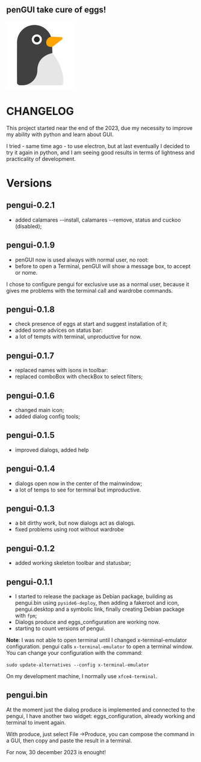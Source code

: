 ## **penGUI take cure of eggs!**
![icon](https://github.com/pieroproietti/pengui/blob/main/assets/pengui.svg?raw=true)

# CHANGELOG
This project started near the end of the 2023, due my necessity to improve my ability with python and learn about GUI.

I tried - same time ago - to use electron, but at last eventually I decided to try it again in python, and I am seeing good results in terms of lightness and practicality of development.

# Versions
## pengui-0.2.1
* added calamares --install, calamares --remove, status and cuckoo (disabled);

## pengui-0.1.9
* penGUI now is used always with normal user, no root:
* before to open a Terminal, penGUI will show a message box, to accept or nome.

I chose to configure pengui for exclusive use as a normal user, because it gives me problems with the terminal call and wardrobe commands.

## pengui-0.1.8
* check presence of eggs at start and suggest installation of it;
* added some advices on status bar:
* a lot of tempts with terminal, unproductive for now.

## pengui-0.1.7
* replaced names with isons in toolbar:
* replaced comboBox with checkBox to select filters;

## pengui-0.1.6
* changed main icon;
* added dialog config tools;

## pengui-0.1.5
* improved dialogs, added help

## pengui-0.1.4
* dialogs open now in the center of the mainwindow;
* a lot of temps to see for terminal but improductive.

## pengui-0.1.3
* a bit dirthy work, but now dialogs act as dialogs.
* fixed problems using root without wardrobe

## pengui-0.1.2
* added working skeleton toolbar and statusbar;

## pengui-0.1.1
* I started to release the package as Debian package, building as pengui.bin using `pyside6-deploy`, then adding a fakeroot and icon, pengui.desktop and a symbolic link, finally creating Debian package with `fpm`;
* Dialogs produce and eggs_configuration are working now.
* starting to count versions of pengui.

**Note**: I was not able to open terminal until I changed  x-terminal-emulator configuration. pengui calls `x-terminal-emulator` to open a terminal window. You can change your configuration with the command:

`sudo update-alternatives --config x-terminal-emulator`

On my development machine, I normally use `xfce4-terminal`.

## pengui.bin
At the moment just the dialog produce is implemented and connected to the pengui, I have another two widget: eggs_configuration, already working and terminal to invent again.

With produce, just select File ->Produce, you can compose the command in a GUI, then copy and paste the result in a terminal.

For now, 30 december 2023 is enought!
